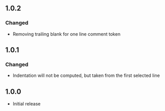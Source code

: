 ## 1.0.2

### Changed

- Removing trailing blank for one line comment token

## 1.0.1

### Changed

- Indentation will not be computed, but taken from the first selected line

## 1.0.0

- Initial release
